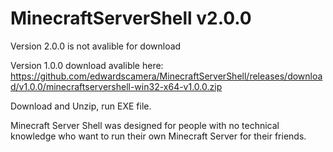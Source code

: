 # MinecraftServerShell v2.0.0

Version 2.0.0 is not avalible for download

Version 1.0.0 download avalible here:
https://github.com/edwardscamera/MinecraftServerShell/releases/download/v1.0.0/minecraftservershell-win32-x64-v1.0.0.zip

Download and Unzip, run EXE file.

Minecraft Server Shell was designed for people with no technical knowledge who want to run their own Minecraft Server for their friends.